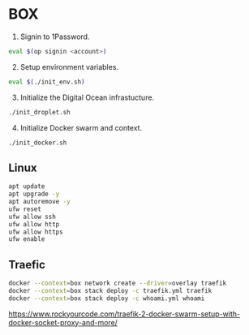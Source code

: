 # BOX

1. Signin to 1Password.
```bash
eval $(op signin <account>)
```

2. Setup environment variables.
```bash
eval $(./init_env.sh)
```

3. Initialize the Digital Ocean infrastucture.
```bash
./init_droplet.sh
```

4. Initialize Docker swarm and context.
```bash
./init_docker.sh
```

## Linux

```bash
apt update
apt upgrade -y
apt autoremove -y
ufw reset
ufw allow ssh
ufw allow http
ufw allow https
ufw enable
```

## Traefic

```bash
docker --context=box network create --driver=overlay traefik
docker --context=box stack deploy -c traefik.yml traefik
docker --context=box stack deploy -c whoami.yml whoami
```

https://www.rockyourcode.com/traefik-2-docker-swarm-setup-with-docker-socket-proxy-and-more/

